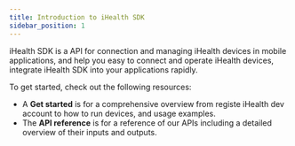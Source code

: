 ```yaml
---
title: Introduction to iHealth SDK
sidebar_position: 1
---
```


iHealth SDK is a API for connection and managing iHealth devices in mobile applications, and help you easy to connect and operate iHealth devices, integrate iHealth SDK into your applications rapidly.

To get started, check out the following resources:

* A **Get started** is for a comprehensive overview from registe iHealth dev account to how to run devices, and usage examples.
* The **API reference** is for a reference of our APIs including a detailed overview of their inputs and outputs.
